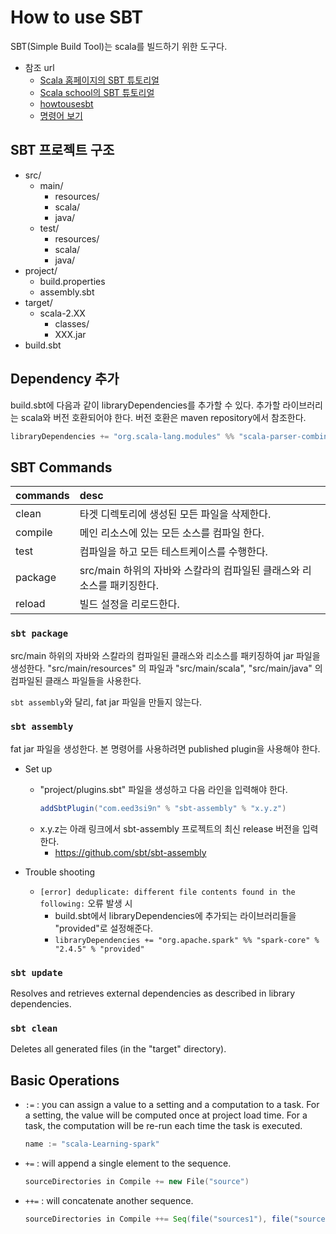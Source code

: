 # How to use SBT

SBT(Simple Build Tool)는 scala를 빌드하기 위한 도구다. 

- 참조 url
  - [Scala 홈페이지의 SBT 튜토리얼](https://docs.scala-lang.org/getting-started/sbt-track/getting-started-with-scala-and-sbt-on-the-command-line.html)
  - [Scala school의 SBT 튜토리얼](https://twitter.github.io/scala_school/ko/sbt.html)
  - [howtousesbt](https://joswlv.github.io/2017/08/06/howtousesbt/)
  - [명령어 보기](https://webcache.googleusercontent.com/search?q=cache:FaC-GDaQXLoJ:https://www.scala-sbt.org/1.x/docs/Command-Line-Reference.html+&cd=3&hl=ko&ct=clnk&gl=kr)



## SBT 프로젝트 구조
- src/
  - main/
    - resources/
    - scala/
    - java/
  - test/
    - resources/
    - scala/
    - java/
- project/
  - build.properties
  - assembly.sbt
- target/
  - scala-2.XX
    - classes/
    - XXX.jar
- build.sbt





## Dependency 추가

build.sbt에 다음과 같이 libraryDependencies를 추가할 수 있다.
추가할 라이브러리는 scala와 버전 호환되어야 한다.
버전 호환은 maven repository에서 참조한다.

```scala
libraryDependencies += "org.scala-lang.modules" %% "scala-parser-combinators" % "1.1.2"
```




## SBT Commands

| commands | desc |
| :--- | :--- |
| clean | 타겟 디렉토리에 생성된 모든 파일을 삭제한다.|
| compile | 메인 리소스에 있는 모든 소스를 컴파일 한다.|
| test | 컴파일을 하고 모든 테스트케이스를 수행한다.|
| package | src/main 하위의 자바와 스칼라의 컴파일된 클래스와 리소스를 패키징한다.|
| reload  | 빌드 설정을 리로드한다.|


### ```sbt package```

src/main 하위의 자바와 스칼라의 컴파일된 클래스와 리소스를 패키징하여 jar 파일을 생성한다. 
"src/main/resources" 의 파일과 "src/main/scala", "src/main/java" 의 컴파일된 클래스 파일들을 사용한다.

```sbt assembly```와 달리, fat jar 파일을 만들지 않는다.


### ```sbt assembly```
fat jar 파일을 생성한다. 본 명령어를 사용하려면 published plugin을 사용해야 한다.

- Set up
  - "project/plugins.sbt" 파일을 생성하고 다음 라인을 입력해야 한다.
    ```scala
    addSbtPlugin("com.eed3si9n" % "sbt-assembly" % "x.y.z")
    ```
  - x.y.z는 아래 링크에서 sbt-assembly 프로젝트의 최신 release 버전을 입력한다.
    - https://github.com/sbt/sbt-assembly

- Trouble shooting
  - ```[error] deduplicate: different file contents found in the following:``` 오류 발생 시
    - build.sbt에서 libraryDependencies에 추가되는 라이브러리들을 "provided"로 설정해준다.
    - ```libraryDependencies += "org.apache.spark" %% "spark-core" % "2.4.5" % "provided" ```


### ```sbt update```
Resolves and retrieves external dependencies as described in library dependencies.


### ```sbt clean```
Deletes all generated files (in the "target" directory).




## Basic Operations

- ```:=``` : you can assign a value to a setting and a computation to a task. For a setting, the value will be computed once at project load time. For a task, the computation will be re-run each time the task is executed.
  ```scala
  name := "scala-Learning-spark"
  ```
- ```+=``` : will append a single element to the sequence.
  ```scala
  sourceDirectories in Compile += new File("source")
  ```
- ```++=``` : will concatenate another sequence.
  ```scala
  sourceDirectories in Compile ++= Seq(file("sources1"), file("sources2"))
  ```







